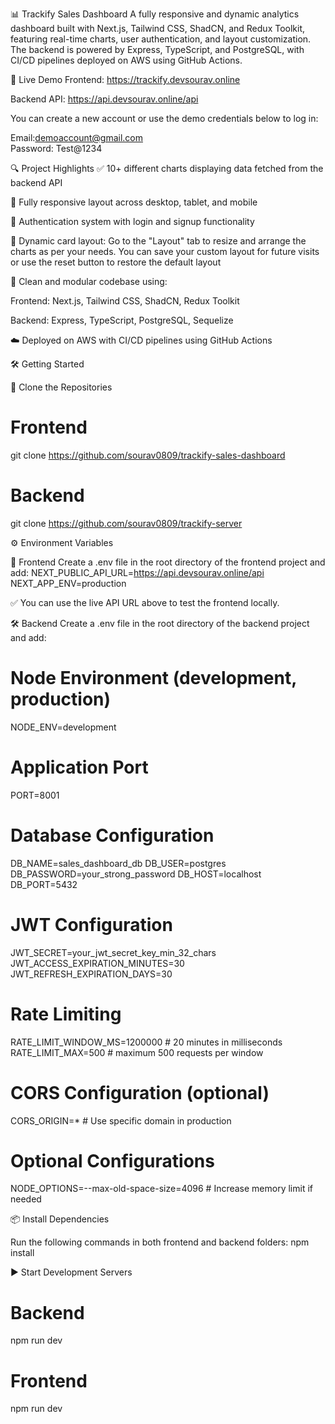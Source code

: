 📊 Trackify Sales Dashboard
A fully responsive and dynamic analytics dashboard built with Next.js, Tailwind CSS, ShadCN, and Redux Toolkit, featuring real-time charts, user authentication, and layout customization. The backend is powered by Express, TypeScript, and PostgreSQL, with CI/CD pipelines deployed on AWS using GitHub Actions.

🚀 Live Demo
Frontend: https://trackify.devsourav.online

Backend API: https://api.devsourav.online/api

You can create a new account or use the demo credentials below to log in:


Email:demoaccount@gmail.com  
Password: Test@1234


🔍 Project Highlights
✅ 10+ different charts displaying data fetched from the backend API

📱 Fully responsive layout across desktop, tablet, and mobile

🔐 Authentication system with login and signup functionality

🧩 Dynamic card layout: Go to the "Layout" tab to resize and arrange the charts as per your needs. You can save your custom layout for future visits or use the reset button to restore the default layout

🧼 Clean and modular codebase using:

Frontend: Next.js, Tailwind CSS, ShadCN, Redux Toolkit

Backend: Express, TypeScript, PostgreSQL, Sequelize

☁️ Deployed on AWS with CI/CD pipelines using GitHub Actions

🛠️ Getting Started

🔗 Clone the Repositories

# Frontend
git clone https://github.com/sourav0809/trackify-sales-dashboard
# Backend
git clone https://github.com/sourav0809/trackify-server


⚙️ Environment Variables

🔧 Frontend
Create a .env file in the root directory of the frontend project and add:
NEXT_PUBLIC_API_URL=https://api.devsourav.online/api
NEXT_APP_ENV=production

✅ You can use the live API URL above to test the frontend locally.


🛠️ Backend
Create a .env file in the root directory of the backend project and add:

# Node Environment (development, production)
NODE_ENV=development

# Application Port
PORT=8001

# Database Configuration
DB_NAME=sales_dashboard_db
DB_USER=postgres
DB_PASSWORD=your_strong_password
DB_HOST=localhost
DB_PORT=5432

# JWT Configuration
JWT_SECRET=your_jwt_secret_key_min_32_chars
JWT_ACCESS_EXPIRATION_MINUTES=30
JWT_REFRESH_EXPIRATION_DAYS=30

# Rate Limiting
RATE_LIMIT_WINDOW_MS=1200000  # 20 minutes in milliseconds
RATE_LIMIT_MAX=500  # maximum 500 requests per window

# CORS Configuration (optional)
CORS_ORIGIN=*  # Use specific domain in production

# Optional Configurations
NODE_OPTIONS=--max-old-space-size=4096  # Increase memory limit if needed

📦 Install Dependencies

Run the following commands in both frontend and backend folders:
npm install

▶️ Start Development Servers

# Backend
npm run dev

# Frontend
npm run dev
